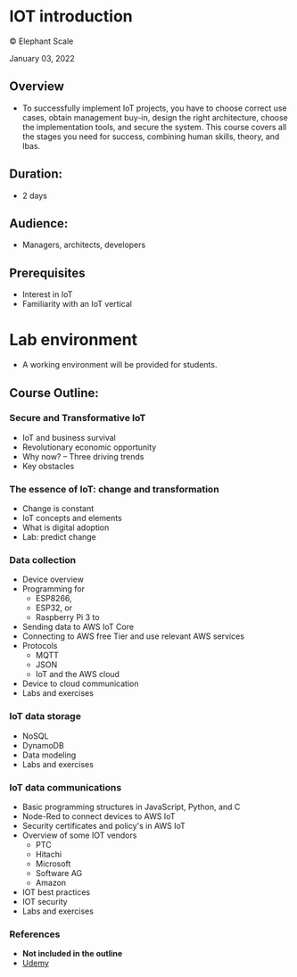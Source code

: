 # IOT introduction
© Elephant Scale

January 03, 2022

## Overview

* To successfully implement IoT projects, you have to choose correct use cases,
obtain management buy-in, design the right architecture, choose the implementation tools,
and secure the system. This course covers all the stages you need for success, 
combining human skills, theory, and lbas.

## Duration: 

* 2 days

## Audience: 
* Managers, architects, developers

## Prerequisites

* Interest in IoT
* Familiarity with an IoT vertical 

# Lab environment

* A working environment will be provided for students.  

## Course Outline:

### Secure and Transformative IoT
* IoT and business survival
* Revolutionary economic opportunity
* Why now? – Three driving trends
* Key obstacles

### The essence of IoT: change and transformation
* Change is constant
* IoT concepts and elements
* What is digital adoption
* Lab: predict change

### Data collection
* Device overview
* Programming for 
  * ESP8266, 
  * ESP32, or 
  * Raspberry Pi 3 to 
* Sending data to AWS IoT Core
* Connecting to AWS free Tier and use relevant AWS services
* Protocols
  * MQTT
  * JSON
  * IoT and the AWS cloud
* Device to cloud communication
* Labs and exercises

### IoT data storage 
* NoSQL
* DynamoDB
* Data modeling
* Labs and exercises

### IoT data communications
* Basic programming structures in JavaScript, Python, and C
* Node-Red to connect devices to AWS IoT
* Security certificates and policy's in AWS IoT
* Overview of some IOT vendors
  * PTC
  * Hitachi
  * Microsoft
  * Software AG
  * Amazon
* IOT best practices
* IOT security
* Labs and exercises

### References
* **Not included in the outline**
* [Udemy](https://www.udemy.com/course/exploring-aws-iot/)